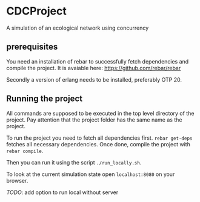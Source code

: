 # CDCProject
A simulation of an ecological network using concurrency

## prerequisites
You need an installation of rebar to successfully fetch dependencies and compile the project.
It is avaiable here: https://github.com/rebar/rebar

Secondly a version of erlang needs to be installed, preferably OTP 20.

## Running the project
All commands are supposed to be executed in the top level directory of the project.
Pay attention that the project folder has the same name as the project.

To run the project you need to fetch all dependencies first.
`rebar get-deps` fetches all necessary dependencies.
Once done, compile the project with `rebar compile`.

Then you can run it using the script `./run_locally.sh`.

To look at the current simulation state open `localhost:8080` on your browser.


_TODO_: add option to run local without server
